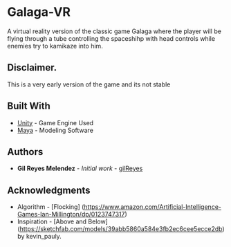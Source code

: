 # Galaga-VR

A virtual reality version of the classic game Galaga where the player will be flying through a tube controlling the spaceshihp with head controls while enemies try to kamikaze into him.

## Disclaimer.
 This is a very early version of the game and its not stable
## Built With

* [Unity](https://unity3d.com/) - Game Engine Used
* [Maya](https://www.autodesk.eu/products/maya/overview) - Modeling Software

## Authors

* **Gil Reyes Melendez** - *Initial work* - [gilReyes](https://github.com/gilReyes)

## Acknowledgments

* Algorithm - [Flocking] (https://www.amazon.com/Artificial-Intelligence-Games-Ian-Millington/dp/0123747317)
* Inspiration - [Above and Below] (https://sketchfab.com/models/39abb5860a584e3fb2ec6cee5ecce2db) by kevin_pauly.
